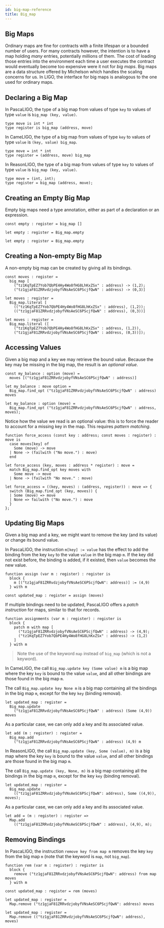 ```yaml
---
id: big-map-reference
title: Big_map
---
```


## Big Maps

Ordinary maps are fine for contracts with a finite lifespan or a
bounded number of users. For many contracts however, the intention is
to have a map holding *many* entries, potentially millions of
them. The cost of loading those entries into the environment each time
a user executes the contract would eventually become too expensive
were it not for *big maps*. Big maps are a data structure offered by
Michelson which handles the scaling concerns for us. In LIGO, the
interface for big maps is analogous to the one used for ordinary maps.

## Declaring a Big Map

<!--DOCUSAURUS_CODE_TABS-->
<!--PascaLIGO-->

In PascaLIGO, the type of a big map from values of type `key` to
values of type `value` is `big_map (key, value)`.

```pascaligo group=big_map
type move is int * int
type register is big_map (address, move)
```

<!--CameLIGO-->

In CameLIGO, the type of a big map from values of type `key` to values
of type `value` is `(key, value) big_map`.

```cameligo group=big_map
type move = int * int
type register = (address, move) big_map
```

<!--ReasonLIGO-->

In ReasonLIGO, the type of a big map from values of type `key` to
values of type `value` is `big_map (key, value)`.

```reasonligo group=big_map
type move = (int, int);
type register = big_map (address, move);
```
<!--END_DOCUSAURUS_CODE_TABS-->


## Creating an Empty Big Map

Empty big maps need a type annotation, either as part of a declaration
or an expression.

<!--DOCUSAURUS_CODE_TABS-->

<!--PascaLIGO-->
```pascaligo group=big_map
const empty : register = big_map []
```

<!--CameLIGO-->
```cameligo group=big_map
let empty : register = Big_map.empty
```

<!--ReasonLIGO-->
```reasonligo group=big_map
let empty : register = Big_map.empty
```
<!--END_DOCUSAURUS_CODE_TABS-->


## Creating a Non-empty Big Map

A non-empty big map can be created by giving all its bindings.

<!--DOCUSAURUS_CODE_TABS-->

<!--PascaLIGO-->
```pascaligo group=big_map
const moves : register =
  big_map [
    ("tz1KqTpEZ7Yob7QbPE4Hy4Wo8fHG8LhKxZSx" : address) -> (1,2);
    ("tz1gjaF81ZRRvdzjobyfVNsAeSC6PScjfQwN" : address) -> (0,3)]
```

<!--CameLIGO-->
```cameligo group=big_map
let moves : register =
  Big_map.literal [
    (("tz1KqTpEZ7Yob7QbPE4Hy4Wo8fHG8LhKxZSx" : address), (1,2));
    (("tz1gjaF81ZRRvdzjobyfVNsAeSC6PScjfQwN" : address), (0,3))]
```

<!--ReasonLIGO-->
```reasonligo group=big_map
let moves : register =
  Big_map.literal ([
    ("tz1KqTpEZ7Yob7QbPE4Hy4Wo8fHG8LhKxZSx" : address, (1,2)),
    ("tz1gjaF81ZRRvdzjobyfVNsAeSC6PScjfQwN" : address, (0,3))]);
```
<!--END_DOCUSAURUS_CODE_TABS-->

## Accessing Values

Given a big map and a key we may retrieve the bound value. Because the
key may be missing in the big map, the result is an *optional value*.

<!--DOCUSAURUS_CODE_TABS-->
<!--PascaLIGO-->
```pascaligo group=big_map
const my_balance : option (move) =
  moves [("tz1gjaF81ZRRvdzjobyfVNsAeSC6PScjfQwN" : address)]
```

<!--CameLIGO-->
```cameligo group=big_map
let my_balance : move option =
  Big_map.find_opt ("tz1gjaF81ZRRvdzjobyfVNsAeSC6PScjfQwN" : address) moves
```

<!--ReasonLIGO-->
```reasonligo group=big_map
let my_balance : option (move) =
  Big_map.find_opt ("tz1gjaF81ZRRvdzjobyfVNsAeSC6PScjfQwN" : address, moves);
```
<!--END_DOCUSAURUS_CODE_TABS-->

Notice how the value we read is an optional value: this is to force
the reader to account for a missing key in the map. This requires
*pattern matching*.

<!--DOCUSAURUS_CODE_TABS-->

<!--PascaLIGO-->
```pascaligo group=big_map
function force_access (const key : address; const moves : register) : move is
  case moves[key] of
    Some (move) -> move
  | None -> (failwith ("No move.") : move)
  end
```

<!--CameLIGO-->
```cameligo group=big_map
let force_access (key, moves : address * register) : move =
  match Big_map.find_opt key moves with
    Some move -> move
  | None -> (failwith "No move." : move)
```

<!--ReasonLIGO-->
```reasonligo group=big_map
let force_access = ((key, moves) : (address, register)) : move => {
  switch (Big_map.find_opt (key, moves)) {
  | Some (move) => move
  | None => failwith ("No move.") : move
  }
};
```
<!--END_DOCUSAURUS_CODE_TABS-->

## Updating Big Maps

Given a big map and a key, we might want to remove the key (and its
value) or change its bound value.

<!--DOCUSAURUS_CODE_TABS-->

<!--PascaLIGO-->

In PascaLIGO, the instruction `m[key] := value` has the effect to add
the binding from the key `key` to the value `value` in the big map
`m`. If the key did not exist before, the binding is added, if it
existed, then `value` becomes the new value.

```pascaligo group=big_map
function assign (var m : register) : register is
  block {
    m [("tz1gjaF81ZRRvdzjobyfVNsAeSC6PScjfQwN": address)] := (4,9)
  } with m

const updated_map : register = assign (moves)
```

If multiple bindings need to be updated, PascaLIGO offers a *patch
instruction* for maps, similar to that for records.

```pascaligo group=big_map
function assignments (var m : register) : register is
  block {
    patch m with map [
      ("tz1gjaF81ZRRvdzjobyfVNsAeSC6PScjfQwN" : address) -> (4,9);
      ("tz1KqTpEZ7Yob7QbPE4Hy4Wo8fHG8LhKxZSx" : address) -> (1,2)
    ]
  } with m
```

> Note the use of the keyword `map` instead of `big_map` (which is not
> a keyword).

<!--CameLIGO-->

In CameLIGO, the call `Big_map.update key (Some value) m` is a big map
where the key `key` is bound to the value `value`, and all other
bindings are those found in the big map `m`.

The call `Big_map.update key None m` is a big map containing all the
bindings in the big map `m`, except for the key `key` (binding
removal).

```cameligo group=big_map
let updated_map : register =
  Big_map.update
    ("tz1gjaF81ZRRvdzjobyfVNsAeSC6PScjfQwN" : address) (Some (4,9)) moves
```

As a particular case, we can only add a key and its associated value.

```cameligo group=big_map
let add (m : register) : register =
  Big_map.add
    ("tz1gjaF81ZRRvdzjobyfVNsAeSC6PScjfQwN" : address) (4,9) m
```

<!--ReasonLIGO-->

In ReasonLIGO, the call `Big_map.update (key, Some (value), m)` is a
big map where the key `key` is bound to the value `value`, and all
other bindings are those found in the big map `m`.

The call `Big_map.update (key, None, m)` is a big map containing all
the bindings in the big map `m`, except for the key `key` (binding
removal).

```reasonligo group=big_map
let updated_map : register =
  Big_map.update
    (("tz1gjaF81ZRRvdzjobyfVNsAeSC6PScjfQwN": address), Some ((4,9)), moves);
```

As a particular case, we can only add a key and its associated value.

```reasonligo group=big_map
let add = (m : register) : register =>
  Map.add
    (("tz1gjaF81ZRRvdzjobyfVNsAeSC6PScjfQwN" : address), (4,9), m);
```

<!--END_DOCUSAURUS_CODE_TABS-->

## Removing Bindings

<!--DOCUSAURUS_CODE_TABS-->

<!--PascaLIGO-->

In PascaLIGO, the instruction `remove key from map m` removes the key
`key` from the big map `m` (note that the keyword is `map`, not
`big_map`).

```pascaligo group=big_map
function rem (var m : register) : register is
  block {
    remove ("tz1gjaF81ZRRvdzjobyfVNsAeSC6PScjfQwN": address) from map moves
  } with m

const updated_map : register = rem (moves)
```

<!--CameLIGO-->
```cameligo group=big_map
let updated_map : register =
  Map.remove ("tz1gjaF81ZRRvdzjobyfVNsAeSC6PScjfQwN": address) moves
```

<!--ReasonLIGO-->
```reasonligo group=big_map
let updated_map : register =
  Map.remove (("tz1gjaF81ZRRvdzjobyfVNsAeSC6PScjfQwN": address), moves)
```

<!--END_DOCUSAURUS_CODE_TABS-->
